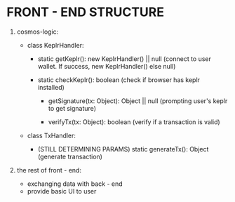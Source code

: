 # FRONT - END STRUCTURE
1. cosmos-logic:
	 * class KeplrHandler:
	   * static getKeplr(): new KeplrHandler() || null
	   	 (connect to user wallet. If success, new KeplrHandler() else null)
	   	 
	   * static checkKeplr(): boolean
	   	 (check if browser has keplr installed)
	   
		 * getSignature(tx: Object): Object || null
		   (prompting user's keplr to get signature) 
		   
		 * verifyTx(tx: Object): boolean
		   (verify if a transaction is valid)
		   
	 * class TxHandler:
	 	 * (STILL DETERMINING PARAMS) static generateTx(): Object
	 	   (generate transaction)
	 	   
2. the rest of front - end:
   * exchanging data with back - end
   * provide basic UI to user
